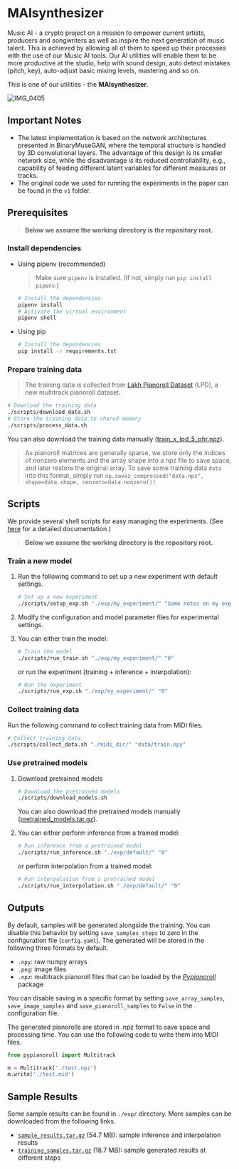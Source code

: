 # MAIsynthesizer 

Music AI - a crypto project on a mission to empower current artists, producers and songwriters as well as inspire the next generation of music talent. This is achieved by allowing all of them to speed up their processes with the use of our Music AI tools. Our AI utilities will enable them to be more productive at the studio, help with sound design, auto detect mistakes (pitch, key), auto-adjust basic mixing levels, mastering and so on.

This is one of our utilities - the **MAIsynthesizer**.

![IMG_0405](https://user-images.githubusercontent.com/118222221/215358096-b7a166ae-1150-4795-ad25-8a9ded27eed2.JPG)

## Important Notes

- The latest implementation is based on the network architectures presented in BinaryMuseGAN, where the temporal structure is handled by 3D convolutional layers. The advantage of this design is its smaller network size, while the disadvantage is its reduced controllability, e.g., capability of feeding different latent variables for different measures or tracks.
- The original code we used for running the experiments in the paper can be found in the `v1` folder.

## Prerequisites

> __Below we assume the working directory is the repository root.__

### Install dependencies

- Using pipenv (recommended)

  > Make sure `pipenv` is installed. (If not, simply run `pip install pipenv`.)

  ```sh
  # Install the dependencies
  pipenv install
  # Activate the virtual environment
  pipenv shell
  ```

- Using pip

  ```sh
  # Install the dependencies
  pip install -r requirements.txt
  ```

### Prepare training data

> The training data is collected from
[Lakh Pianoroll Dataset](https://salu133445.github.io/lakh-pianoroll-dataset/)
(LPD), a new multitrack pianoroll dataset.

```sh
# Download the training data
./scripts/download_data.sh
# Store the training data to shared memory
./scripts/process_data.sh
```

You can also download the training data manually
([train_x_lpd_5_phr.npz](https://docs.google.com/uc?export=download&id=14rrC5bSQkB9VYWrvt2IhsCjOKYrguk3S)).

> As pianoroll matrices are generally sparse, we store only the indices of
nonzero elements and the array shape into a npz file to save space, and later
restore the original array. To save some training data `data` into this format,
simply run
`np.savez_compressed("data.npz", shape=data.shape, nonzero=data.nonzero())`

## Scripts

We provide several shell scripts for easy managing the experiments. (See
[here](scripts/README.md) for a detailed documentation.)

> __Below we assume the working directory is the repository root.__

### Train a new model

1. Run the following command to set up a new experiment with default settings.

   ```sh
   # Set up a new experiment
   ./scripts/setup_exp.sh "./exp/my_experiment/" "Some notes on my experiment"
   ```

2. Modify the configuration and model parameter files for experimental settings.

3. You can either train the model:

     ```sh
     # Train the model
     ./scripts/run_train.sh "./exp/my_experiment/" "0"
     ```

   or run the experiment (training + inference + interpolation):

     ```sh
     # Run the experiment
     ./scripts/run_exp.sh "./exp/my_experiment/" "0"
     ```

### Collect training data

Run the following command to collect training data from MIDI files.

  ```sh
  # Collect training data
  ./scripts/collect_data.sh "./midi_dir/" "data/train.npy"
  ```

### Use pretrained models

1. Download pretrained models

   ```sh
   # Download the pretrained models
   ./scripts/download_models.sh
   ```

   You can also download the pretrained models manually
   ([pretrained_models.tar.gz](https://docs.google.com/uc?export=download&id=19RYAbj_utCDMpU7PurkjsH4e_Vy8H-Uy)).

2. You can either perform inference from a trained model:

   ```sh
   # Run inference from a pretrained model
   ./scripts/run_inference.sh "./exp/default/" "0"
   ```

   or perform interpolation from a trained model:

   ```sh
   # Run interpolation from a pretrained model
   ./scripts/run_interpolation.sh "./exp/default/" "0"
   ```

## Outputs

By default, samples will be generated alongside the training. You can disable
this behavior by setting `save_samples_steps` to zero in the configuration file
(`config.yaml`). The generated will be stored in the following three formats by
default.

- `.npy`: raw numpy arrays
- `.png`: image files
- `.npz`: multitrack pianoroll files that can be loaded by the
  _[Pypianoroll](https://salu133445.github.io/pypianoroll/index.html)_
  package

You can disable saving in a specific format by setting `save_array_samples`,
`save_image_samples` and `save_pianoroll_samples` to `False`  in the
configuration file.

The generated pianorolls are stored in .npz format to save space and processing
time. You can use the following code to write them into MIDI files.

```python
from pypianoroll import Multitrack

m = Multitrack('./test.npz')
m.write('./test.mid')
```

## Sample Results

Some sample results can be found in `./exp/` directory. More samples can be
downloaded from the following links.

- [`sample_results.tar.gz`](https://docs.google.com/uc?export=download&id=1BsNtc8_mpLK5l2F5jncIkHbTcJqtZu2w) (54.7 MB):
  sample inference and interpolation results
- [`training_samples.tar.gz`](https://docs.google.com/uc?export=download&id=1pZk0YCElcHHSBfhbV8j_zaRr1zhEQUzN) (18.7 MB):
  sample generated results at different steps
